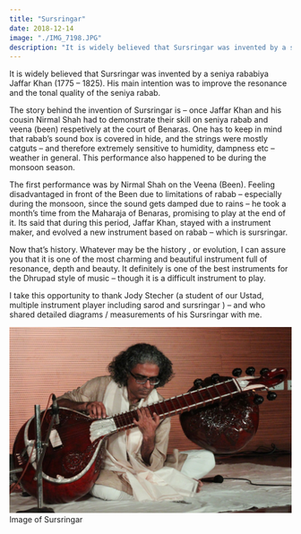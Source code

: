 ```yaml
---
title: "Sursringar"
date: 2018-12-14
image: "./IMG_7198.JPG"
description: "It is widely believed that Sursringar was invented by a seniya rababiya Jaffar Khan (1775 – 1825). His main intention was to improve the resonance and the tonal quality of the seniya rabab."
---
```

It is widely believed that Sursringar was invented by a seniya rababiya Jaffar Khan (1775 – 1825). His main intention was to improve the resonance and the tonal quality of the seniya rabab.

The story behind the invention of Sursringar is – once Jaffar Khan and his cousin Nirmal Shah had to demonstrate their skill on seniya rabab and veena (been) respetively at the court of Benaras. One has to keep in mind that rabab’s sound box is covered in hide, and the strings were mostly catguts – and therefore extremely sensitive to humidity, dampness etc – weather in general. This performance also happened to be during the monsoon season.

The first performance was by Nirmal Shah on the Veena (Been). Feeling disadvantaged in front of the Been due to limitations of rabab – especially during the monsoon, since the sound gets damped due to rains – he took a month’s time from the Maharaja of Benaras, promising to play at the end of it. Its said that during this period, Jaffar Khan, stayed with a instrument maker, and evolved a new instrument based on rabab – which is sursringar.

Now that’s history. Whatever may be the history , or evolution, I can assure you that it is one of the most charming and beautiful instrument full of resonance, depth and beauty. It definitely is one of the best instruments for the Dhrupad style of music – though it is a difficult instrument to play.

I take this opportunity to thank Jody Stecher (a student of our Ustad, multiple instrument player including sarod and sursringar ) – and who shared detailed diagrams / measurements of his Sursringar with me.

![Sursringar](./IMG_7198.JPG)
Image of Sursringar
